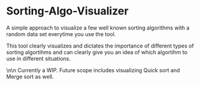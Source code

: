 # Sorting-Algo-Visualizer
A simple approach to visualize a few well known sorting algorithms with a random data set everytime you use the tool.

This tool clearly visualizes and dictates the importance of different types of sorting algortihms and can clearly give you an idea of which algortihm to use in different situations.

\n\n Currently a WIP. Future scope includes visualizing Quick sort and Merge sort as well.
